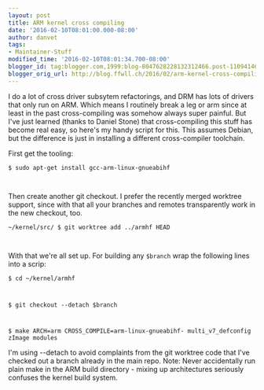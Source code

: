 ```yaml
---
layout: post
title: ARM kernel cross compiling
date: '2016-02-10T08:01:00.000-08:00'
author: danvet
tags:
- Maintainer-Stuff
modified_time: '2016-02-10T08:01:34.700-08:00'
blogger_id: tag:blogger.com,1999:blog-8047628228132312466.post-1109414631376380336
blogger_orig_url: http://blog.ffwll.ch/2016/02/arm-kernel-cross-compiling.html
---
```


I do a lot of cross driver subsytem refactorings, and DRM has lots of drivers that only run on ARM. Which means I routinely break a leg or arm since at least in the past cross-compiling was somehow always super painful. But I've just learned (thanks to Daniel Stone) that cross-compiling this stuff has become real easy, so here's my handy script for this. This assumes Debian, but the difference is just in installing a different cross-compiler toolchain.



First get the tooling:



<code>$ sudo apt-get install gcc-arm-linux-gnueabihf</code>

<code>&nbsp;</code>

Then create another git checkout. I prefer the recently merged worktree support, since with that all your branches and remotes transparently work in the new checkout, too.



<code>~/kernel/src/ $ git worktree add ../armhf HEAD</code>

<code>&nbsp;</code>

With that we're all set up. For building any <code>$branch</code> wrap the following lines into a scrip:



<code>$ cd ~/kernel/armhf

$ git checkout --detach $branch

$ make ARCH=arm CROSS_COMPILE=arm-linux-gnueabihf- multi_v7_defconfig zImage modules</code>



I'm using --detach to avoid complaints from the git worktree code that I've checked out a branch already in the main repo. Note: Never accidentally run plain make in the ARM build directory - mixing up architectures seriously confuses the kernel build system.